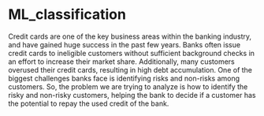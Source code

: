 # ML_classification
Credit cards are one of the key business areas within the banking industry, and have gained huge success in the past few years. Banks often issue credit cards to ineligible customers without sufficient background checks in an effort to increase their market share. Additionally, many customers overused their credit cards, resulting in high debt accumulation. One of the biggest challenges banks face is identifying risks and non-risks among customers. So, the problem we are trying to analyze is how to identify the risky and non-risky customers, helping the bank to decide if a customer has the potential to repay the used credit of the bank.

